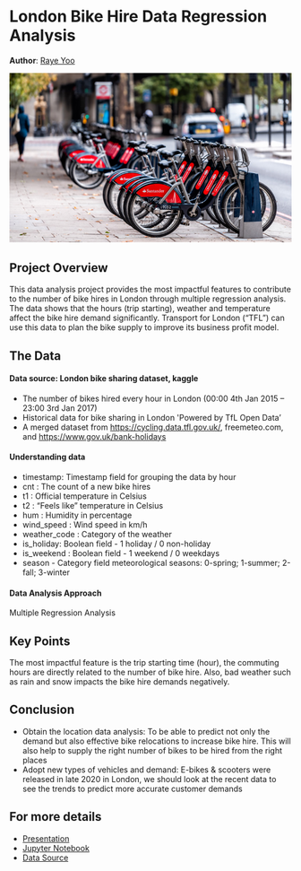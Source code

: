 # London Bike Hire Data Regression Analysis
**Author**: [Raye Yoo](mailto:y100265@gmail.com)

![tfl](/santander-cycle-hire.jpg)

## Project Overview

This data analysis project provides the most impactful features to contribute to the number of bike hires in London through multiple regression analysis. The data shows that the hours (trip starting), weather and temperature affect the bike
hire demand significantly. Transport for London (“TFL”) can use this data to plan the bike supply to improve its business profit model.

## The Data
#### Data source: London bike sharing dataset, kaggle
* The number of bikes hired every hour in London (00:00 4th Jan 2015 – 23:00 3rd Jan 2017)
* Historical data for bike sharing in London 'Powered by TfL Open Data’
* A merged dataset from https://cycling.data.tfl.gov.uk/, freemeteo.com, and https://www.gov.uk/bank-holidays

#### Understanding data
* timestamp: Timestamp field for grouping the data by hour
* cnt : The count of a new bike hires
* t1 : Official temperature in Celsius
* t2 : “Feels like” temperature in Celsius
* hum : Humidity in percentage
* wind_speed : Wind speed in km/h
* weather_code : Category of the weather
* is_holiday: Boolean field - 1 holiday / 0 non-holiday
* is_weekend : Boolean field - 1 weekend / 0 weekdays
* season - Category field meteorological seasons: 0-spring; 1-summer; 2-fall; 3-winter

#### Data Analysis Approach
Multiple Regression Analysis

## Key Points
The most impactful feature is the trip starting time (hour), the commuting hours are directly related to the number of bike hire. Also, bad weather such as rain and snow impacts the bike hire demands negatively.

## Conclusion

* Obtain the location data analysis: To be able to predict not only the demand but also effective bike relocations to increase bike hire. This will also help to supply the right number of bikes to be hired from the right places
* Adopt new types of vehicles and demand: E-bikes & scooters were released in late 2020 in London, we should look at the recent data to see the trends to predict more accurate customer demands

## For more details
* [Presentation](https://github.com/Rayeyoo1/london_bike_data_modelling/blob/main/Notebook.pdf)
* [Jupyter Notebook](https://github.com/Rayeyoo1/london_bike_data_modelling/blob/main/london_bike_prediction_modelling.ipynb)
* [Data Source](https://www.kaggle.com/datasets/hmavrodiev/london-bike-sharing-dataset)


